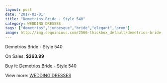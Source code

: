 ```yaml
---
layout: post
date: '2017-02-01'
title: "Demetrios Bride - Style 540"
category: WEDDING DRESSES
tags: ["demetrios","junoesque","bride","elegant","prom"]
image: http://img.sequinious.com/2566-thickbox_default/demetrios-bride-style-540.jpg
---
```

Demetrios Bride - Style 540

On Sales: **$263.99**
<a href="https://www.sequinious.com/wedding-dresses/1005-demetrios-bride-style-540.html"><amp-img layout="responsive" width="600" height="600" src="//img.sequinious.com/2566-thickbox_default/demetrios-bride-style-540.jpg" alt="Demetrios Bride - Style 540 0" /></a>
<a href="https://www.sequinious.com/wedding-dresses/1005-demetrios-bride-style-540.html"><amp-img layout="responsive" width="600" height="600" src="//img.sequinious.com/2568-thickbox_default/demetrios-bride-style-540.jpg" alt="Demetrios Bride - Style 540 1" /></a>
<a href="https://www.sequinious.com/wedding-dresses/1005-demetrios-bride-style-540.html"><amp-img layout="responsive" width="600" height="600" src="//img.sequinious.com/2567-thickbox_default/demetrios-bride-style-540.jpg" alt="Demetrios Bride - Style 540 2" /></a>

Buy it: [Demetrios Bride - Style 540](https://www.sequinious.com/wedding-dresses/1005-demetrios-bride-style-540.html "Demetrios Bride - Style 540")

View more: [WEDDING DRESSES](https://www.sequinious.com/2-wedding-dresses "WEDDING DRESSES")